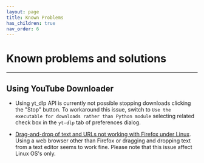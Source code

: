 ```yaml
---
layout: page
title: Known Problems
has_children: true
nav_order: 6
---
```


# Known problems and solutions
-------------------------------------------

## Using YouTube Downloader

- Using yt_dlp API is currently not possible stopping downloads clicking the "Stop" button. 
To workaround this issue, switch to `Use the executable for downloads rather than Python module` 
selecting related check box in the `yt-dlp` tab of preferences dialog.

- [Drag-and-drop of text and URLs not working with Firefox under Linux](https://github.com/wxWidgets/wxWidgets/issues/17694). 
Using a web browser other than Firefox or dragging and dropping text from a text 
editor seems to work fine. Please note that this issue affect Linux OS's only.
